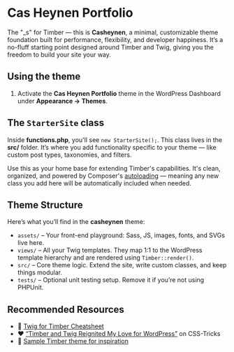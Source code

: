 # Cas Heynen Portfolio

The "_s" for Timber — this is **Casheynen**, a minimal, customizable theme foundation built for performance, flexibility, and developer happiness. It’s a no-fluff starting point designed around Timber and Twig, giving you the freedom to build your site your way.

## Using the theme

1. Activate the **Cas Heynen Portfolio** theme in the WordPress Dashboard under **Appearance → Themes**.

## The `StarterSite` class

Inside **functions.php**, you'll see `new StarterSite();`. This class lives in the **src/** folder. It’s where you add functionality specific to your theme — like custom post types, taxonomies, and filters.

Use this as your home base for extending Timber's capabilities. It's clean, organized, and powered by Composer's [autoloading](https://getcomposer.org/doc/04-schema.md#psr-4) — meaning any new class you add here will be automatically included when needed.

## Theme Structure

Here’s what you’ll find in the **casheynen** theme:

- `assets/` – Your front-end playground: Sass, JS, images, fonts, and SVGs live here.
- `views/` – All your Twig templates. They map 1:1 to the WordPress template hierarchy and are rendered using `Timber::render()`.
- `src/` – Core theme logic. Extend the site, write custom classes, and keep things modular.
- `tests/` – Optional unit testing setup. Remove it if you’re not using PHPUnit.

## Recommended Resources

- 📘 [Twig for Timber Cheatsheet](https://notlaura.com/the-twig-for-timber-cheatsheet/)
- ❤️ [“Timber and Twig Reignited My Love for WordPress”](https://css-tricks.com/timber-and-twig-reignited-my-love-for-wordpress/) on CSS-Tricks
- 🌱 [Sample Timber theme for inspiration](https://github.com/laras126/yuling-theme)
